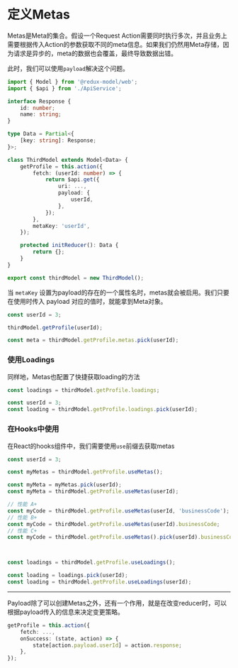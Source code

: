 # 定义Metas
Metas是Meta的集合。假设一个Request Action需要同时执行多次，并且业务上需要根据传入Action的参数获取不同的meta信息。如果我们仍然用Meta存储，因为请求是异步的，meta的数据也会覆盖，最终导致数据出错。

此时，我们可以使用`payload`解决这个问题。

```typescript
import { Model } from '@redux-model/web';
import { $api } from './ApiService';

interface Response {
    id: number;
    name: string;
}

type Data = Partial<{
    [key: string]: Response;
}>;

class ThirdModel extends Model<Data> {
    getProfile = this.action({
        fetch: (userId: number) => {
            return $api.get({
                uri: ...,
                payload: {
                    userId,
                },
            });
        },
        metaKey: 'userId',
    });

    protected initReducer(): Data {
        return {};
    }
}

export const thirdModel = new ThirdModel();
```

当 `metaKey` 设置为payload的存在的一个属性名时，metas就会被启用。我们只要在使用时传入 payload 对应的值时，就能拿到Meta对象。

```typescript
const userId = 3;

thirdModel.getProfile(userId);

const meta = thirdModel.getProfile.metas.pick(userId);
```

### 使用Loadings
同样地，Metas也配置了快捷获取loading的方法
```typescript
const loadings = thirdModel.getProfile.loadings;

const userId = 3;
const loading = thirdModel.getProfile.loadings.pick(userId);
```

### 在Hooks中使用
在React的hooks组件中，我们需要使用`use`前缀去获取metas
```typescript
const userId = 3;

const myMetas = thirdModel.getProfile.useMetas();

const myMeta = myMetas.pick(userId);
const myMeta = thirdModel.getProfile.useMetas(userId);

// 性能 A+
const myCode = thirdModel.getProfile.useMetas(userId, 'businessCode');
// 性能 B+
const myCode = thirdModel.getProfile.useMetas(userId).businessCode;
// 性能 C+
const myCode = thirdModel.getProfile.useMetas().pick(userId).businessCode;



const loadings = thirdModel.getProfile.useLoadings();

const loading = loadings.pick(userId);
const loading = thirdModel.getProfile.useLoadings(userId);
```


-------

Payload除了可以创建Metas之外，还有一个作用，就是在改变reducer时，可以根据payload传入的信息来决定变更策略。
```typescript
getProfile = this.action({
    fetch: ...,
    onSuccess: (state, action) => {
        state[action.payload.userId] = action.response;
    },
});
```
